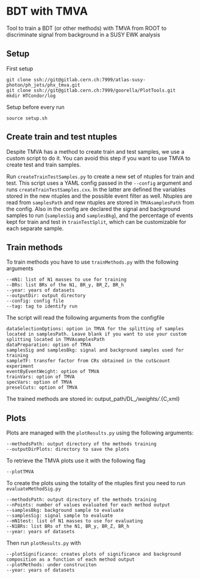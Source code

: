 BDT with TMVA
=========================

Tool to train a BDT (or other methods) with TMVA from ROOT to discriminate signal from background in a SUSY EWK analysis

## Setup

First setup

	git clone ssh://git@gitlab.cern.ch:7999/atlas-susy-photon/ph_jets/phx_tmva.git
	git clone ssh://git@gitlab.cern.ch:7999/goorella/PlotTools.git
	mkdir HTCondor/log

Setup before every run

	source setup.sh

## Create train and test ntuples 

Despite TMVA has a method to create train and test samples, we use a custom script to do it. You can avoid this step if you want to use TMVA to create test and train samples.

Run `createTrainTestSamples.py` to create a new set of ntuples for train and test. This script uses a YAML config passed in the `--config` argument and runs `createTrainTestSamples.cxx`. In the latter are defined the variables stored in the new ntuples and the possible event filter as well. Ntuples are read from `samplesPath` and new ntuples are stored in `TMVAsamplesPath` from the config. Also in the config are declared the signal and background samples to run (`samplesSig` and `samplesBkg`), and the percentage of events kept for train and test in `trainTestSplit`, which can be customizable for each separate sample.


## Train methods

To train methods you have to use `trainMethods.py` with the following arguments
	
	--mN1: list of N1 masses to use for training
	--BRs: list BRs of the N1, BR_y, BR_Z, BR_h
	--year: years of datasets
	--outputDir: output directory
	--config: config file
	--tag: tag to identify run

The script will read the following arguments from the configfile
	
	dataSelectionOptions: option in TMVA for the splitting of samples located in samplesPath. Leave blank if you want to use your custom splitting located in TMVAsamplesPath
	dataPreparation: option of TMVA
	samplesSig and samplesBkg: signal and background samples used for training
	sampleTF: transfer factor from CRs obtained in the cut&count experiment
	eventByEventWeight: option of TMVA
	trainVars: option of TMVA
	specVars: option of TMVA
	preselCuts: option of TMVA

The trained methods are stored in: output_path/DL_*/weights/*.{C,xml}

## Plots 

Plots are managed with the `plotResults.py` using the following arguments:

	--methodsPath: output directory of the methods training
	--outputDirPlots: directory to save the plots

To retrieve the TMVA plots use it with the following flag

	--plotTMVA

To create the plots using the totality of the ntuples first you need to run `evaluateMethodSig.py`
	
	--methodsPath: output directory of the methods training
	--nPoints: number of values evaluated for each method output 
	--samplesBkg: background sample to evaluate
	--samplesSig: signal sample to evaluate
	--mN1test: list of N1 masses to use for evaluating
	--N1BRs: list BRs of the N1, BR_y, BR_Z, BR_h
	--year: years of datasets 

Then run `plotResults.py` with 

	--plotSignificance: creates plots of significance and background composition as a function of each method output
	--plotMethods: under construciton
	--year: years of datasets 



